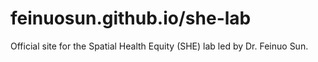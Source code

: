 # feinuosun.github.io/she-lab
Official site for the Spatial Health Equity (SHE) lab led by Dr. Feinuo Sun.
